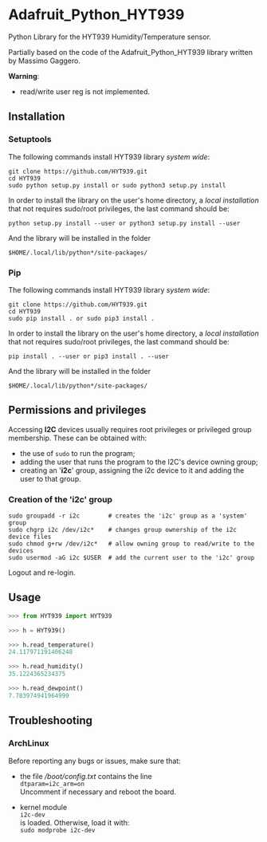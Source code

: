 # Adafruit_Python_HYT939
Python Library for the HYT939 Humidity/Temperature sensor.

Partially based on the code of the Adafruit_Python_HYT939 library written by Massimo Gaggero.

**Warning**:

* read/write user reg is not implemented.

## Installation

### Setuptools
The following commands install HYT939 library *system wide*:

~~~console
git clone https://github.com/HYT939.git
cd HYT939
sudo python setup.py install or sudo python3 setup.py install
~~~

In order to install the library on the user's home directory, a *local installation* that not requires sudo/root privileges, the last command should be:

~~~console
python setup.py install --user or python3 setup.py install --user
~~~

And the library will be installed in the folder 

~~~console
$HOME/.local/lib/python*/site-packages/
~~~

### Pip

The following commands install HYT939 library *system wide*:

~~~console
git clone https://github.com/HYT939.git
cd HYT939
sudo pip install . or sudo pip3 install .
~~~

In order to install the library on the user's home directory, a *local installation* that not requires sudo/root privileges, the last command should be:

~~~console
pip install . --user or pip3 install . --user
~~~

And the library will be installed in the folder 

~~~console
$HOME/.local/lib/python*/site-packages/
~~~


## Permissions and privileges
Accessing **I2C** devices usually requires root privileges or privileged group membership. These can be obtained with:

* the use of `sudo` to run the program;
* adding the user that runs the program to the I2C's device owning group;
* creating an '**i2c**' group, assigning the i2c device to it and adding the user to that group.

### Creation of the 'i2c' group
~~~console
sudo groupadd -r i2c        # creates the 'i2c' group as a 'system' group
sudo chgrp i2c /dev/i2c*    # changes group ownership of the i2c device files
sudo chmod g+rw /dev/i2c*   # allow owning group to read/write to the devices
sudo usermod -aG i2c $USER  # add the current user to the 'i2c' group
~~~
Logout and re-login.

## Usage
~~~python
>>> from HYT939 import HYT939

>>> h = HYT939()

>>> h.read_temperature()
24.117971191406248

>>> h.read_humidity()
35.1224365234375

>>> h.read_dewpoint()
7.783974941964999
~~~

## Troubleshooting
### ArchLinux
Before reporting any bugs or issues, make sure that:

* the file */boot/config.txt* contains the line  
`dtparam=i2c_arm=on`  
Uncomment if necessary and reboot the board.


* kernel module  
`i2c-dev`  
is loaded. Otherwise, load it with:  
`sudo modprobe i2c-dev`


